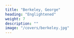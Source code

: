 ```yaml
---
title: "Berkeley, George"
heading: "Englightened"
weight: 7
description: ""
image: "/covers/berkeley.jpg"
---
```


